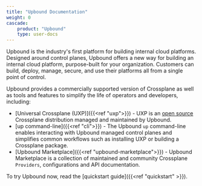 ```yaml
---
title: "Upbound Documentation"
weight: 0
cascade:
    product: "Upbound"
    type: user-docs
---
```


Upbound is the industry's first platform for building internal cloud platforms. Designed around control planes, Upbound offers a new way for building an internal cloud platform, purpose-built for your organization. Customers can build, deploy, manage, secure, and use their platforms all from a single point of control. 

Upbound provides a commercially supported version of Crossplane as well as tools and features to simplify the life of operators and developers, including:

* [Universal Crossplane (UXP)]({{<ref "uxp">}}) - UXP is an [open source](https://github.com/upbound/universal-crossplane) Crossplane distribution managed and maintained by Upbound. 
* [up command-line]({{<ref "cli">}}) - The Upbound `up` command-line enables interacting with Upbound managed control planes and simplifies common workflows such as installing UXP or building a Crossplane package.
* [Upbound Marketplace]({{<ref "upbound-marketplace">}}) - Upbound Marketplace is a collection of maintained and community Crossplane `Providers`, configurations and API documentation. 

To try Upbound now, read the [quickstart guide]({{<ref "quickstart" >}}).